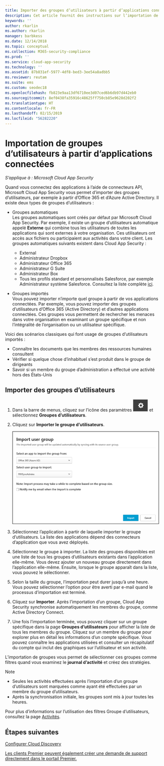 ```yaml
---
title: Importer des groupes d’utilisateurs à partir d’applications connectées dans Cloud App Security
description: Cet article fournit des instructions sur l’importation de groupes d’utilisateurs issus d’applications connectées vers Cloud App Security.
keywords: ''
author: rkarlin
ms.author: rkarlin
manager: barbkess
ms.date: 12/14/2018
ms.topic: conceptual
ms.collection: M365-security-compliance
ms.prod: ''
ms.service: cloud-app-security
ms.technology: ''
ms.assetid: 87b831ef-5977-4df8-bed3-3ee54a8adbb5
ms.reviewer: reutam
ms.suite: ems
ms.custom: seodec18
ms.openlocfilehash: fb823e9aa13df6710ee3d07ced6b6db97d442eb0
ms.sourcegitcommit: 8ef0438fa35916c48625ff750cb85e9628d202f2
ms.translationtype: HT
ms.contentlocale: fr-FR
ms.lasthandoff: 02/15/2019
ms.locfileid: "56282220"
---
```

# <a name="importing-user-groups-from-connected-apps"></a>Importation de groupes d’utilisateurs à partir d’applications connectées

*S’applique à : Microsoft Cloud App Security*

Quand vous connectez des applications à l’aide de connecteurs API, Microsoft Cloud App Security vous permet d’importer des groupes d’utilisateurs, par exemple à partir d’Office 365 et d’Azure Active Directory.
Il existe deux types de groupes d’utilisateurs : 
- Groupes automatiques </br>Les groupes automatiques sont créés par défaut par Microsoft Cloud App Security. Par exemple, il existe un groupe d’utilisateurs automatique appelé **Externe** qui combine tous les utilisateurs de toutes les applications qui sont externes à votre organisation. Ces utilisateurs ont accès aux fichiers ou participaient aux activités dans votre client.
 Les groupes automatiques suivants existent dans Cloud App Security :
  - External
  - Administrateur Dropbox
  - Administrateur Office 365
  - Administrateur G Suite
  - Administrateur Box
  - Tous les profils standard et personnalisés Salesforce, par exemple Administrateur système Salesforce. Consultez la liste complète [ici](https://help.salesforce.com/articleView?id=standard_profiles.htm&language=en&type=0).

- Groupes importés</br>Vous pouvez importer n’importe quel groupe à partir de vos applications connectées. Par exemple, vous pouvez importer des groupes d’utilisateurs d’Office 365 (Active Directory) et d’autres applications connectées. Ces groupes vous permettent de rechercher les menaces dans votre organisation en examinant un groupe spécifique et non l’intégralité de l’organisation ou un utilisateur spécifique. 

Voici des scénarios classiques qui font usage de groupes d’utilisateurs importés :
   - Connaître les documents que les membres des ressources humaines consultent
   - Vérifier si quelque chose d’inhabituel s’est produit dans le groupe de dirigeants
   - Savoir si un membre du groupe d’administration a effectué une activité hors des États-Unis 

## <a name="how-to-import-user-groups"></a>Importer des groupes d’utilisateurs

1. Dans la barre de menus, cliquez sur l’icône des paramètres ![icône des paramètres](./media/settings-icon.png "icône des paramètres") et sélectionnez **Groupes d’utilisateurs**.
2. Cliquez sur **Importer le groupe d’utilisateurs**.

   ![Importer des groupes d’utilisateurs](./media/user-groups-add.png)

3. Sélectionnez l’application à partir de laquelle importer le groupe d’utilisateurs. La liste des applications dépend des connecteurs d’application que vous avez déployés.
4. Sélectionnez le groupe à importer. La liste des groupes disponibles est une liste de tous les groupes d’utilisateurs existants dans l’application elle-même. Vous devez ajouter un nouveau groupe directement dans l’application elle-même. Ensuite, lorsque le groupe apparaît dans la liste, vous pouvez le sélectionner.
5. Selon la taille du groupe, l’importation peut durer jusqu’à une heure. Vous pouvez sélectionner l’option pour être averti par e-mail quand le processus d’importation est terminé.
6. Cliquez sur **Importer**. Après l’importation d’un groupe, Cloud App Security synchronise automatiquement les membres du groupe, comme Active Directory Connect.
7. Une fois l’importation terminée, vous pouvez cliquer sur un groupe spécifique dans la page **Groupes d’utilisateurs** pour afficher la liste de tous les membres du groupe. Cliquez sur un membre du groupe pour explorer plus en détail les informations d’un compte spécifique. Vous pouvez connaître les applications utilisées et consulter un récapitulatif du compte qui inclut des graphiques sur l’utilisateur et son activité.

L’importation de groupes vous permet de sélectionner ces groupes comme filtres quand vous examinez le **journal d’activité** et créez des stratégies. 

> [!NOTE]
> - Seules les activités effectuées après l’importation d’un groupe d’utilisateurs sont marquées comme ayant été effectuées par un membre du groupe d’utilisateurs.
> - Après la synchronisation initiale, les groupes sont mis à jour toutes les heures.

Pour plus d’informations sur l’utilisation des filtres Groupe d’utilisateurs, consultez la page [Activités](activity-filters.md).


## <a name="next-steps"></a>Étapes suivantes
 
[Configurer Cloud Discovery](set-up-cloud-discovery.md)   

[Les clients Premier peuvent également créer une demande de support directement dans le portail Premier.](https://premier.microsoft.com/)  
  
  
